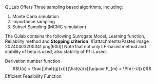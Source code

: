 QULab Offers Three sampling based algorithms, including: 
1. Monte Carlo simulation 
2. Importance sampling 
3. Subset Sampling (MCMC simulation)


The Qulab contains the following Surrogate Model, Learning function, Reliability method and **Stopping criterion**:
![[attachments/Pasted image 20240403200341.png|600]]
Note that not only LF-based method and stability of beta is used, also stability of Pf is used. 

Derivation number function 
$$U(x) = \frac{|\hat{g}(x)|}{\hat{s}(x)}\qquad  P_{m} =  \Phi (-U(x))$$
Efficient Feasibility Function 